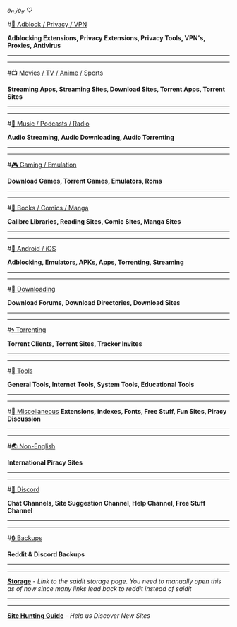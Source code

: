 𝑒𝓃𝒿𝑜𝓎 ♡

#[📛 Adblock / Privacy / VPN](https://saidit.net/s/freemediaheckyeah/wiki/adblock-vpn-privacy)

**Adblocking Extensions, Privacy Extensions, Privacy Tools, VPN's, Proxies, Antivirus**

***
***

#[📺 Movies / TV / Anime / Sports](https://saidit.net/s/freemediaheckyeah/wiki/video)

**Streaming Apps, Streaming Sites, Download Sites, Torrent Apps, Torrent Sites**

***
***

#[🎵 Music / Podcasts / Radio](https://saidit.net/s/freemediaheckyeah/wiki/audio)

**Audio Streaming, Audio Downloading, Audio Torrenting**

***
***

#[🎮 Gaming / Emulation](https://saidit.net/s/freemediaheckyeah/wiki/games)

**Download Games, Torrent Games, Emulators, Roms**

***
***

#[📗 Books / Comics / Manga](https://saidit.net/s/freemediaheckyeah/wiki/reading)

**Calibre Libraries, Reading Sites, Comic Sites, Manga Sites**

***
***

#[📱 Android / iOS](https://saidit.net/s/freemediaheckyeah/wiki/android)

**Adblocking, Emulators, APKs, Apps, Torrenting, Streaming**

***
***

#[💾 Downloading](https://saidit.net/s/freemediaheckyeah/wiki/download)

**Download Forums, Download Directories, Download Sites**

***
***

#[🌀 Torrenting](https://saidit.net/s/freemediaheckyeah/wiki/torrent)

**Torrent Clients, Torrent Sites, Tracker Invites**

***
***

#[🔧 Tools](https://saidit.net/s/freemediaheckyeah/wiki/tools-misc)

**General Tools, Internet Tools, System Tools, Educational Tools**

***
***

#[📂 Miscellaneous](https://saidit.net/s/freemediaheckyeah/wiki/misc)
**Extensions, Indexes, Fonts, Free Stuff, Fun Sites, Piracy Discussion**

***
***

#[🌏 Non-English](https://saidit.net/s/freemediaheckyeah/wiki/non-eng)

**International Piracy Sites** 

***
***

#[💬 Discord](https://discord.gg/vgnaeka)

**Chat Channels, Site Suggestion Channel, Help Channel, Free Stuff Channel**

***
***

#[🔒 Backups](https://www.reddit.com/r/FREEMEDIAHECKYEAH/wiki/backups)

**Reddit & Discord Backups**

***
***

**[Storage](https://saidit.net/s/freemediaheckyeah/wiki/storage)** - *Link to the saidit storage page. You need to manually open this as of now since many links lead back to reddit instead of saidit* 

***
***

**[Site Hunting Guide](https://www.reddit.com/r/FREEMEDIAHECKYEAH/wiki/find-new-sites)** - *Help us Discover New Sites*
